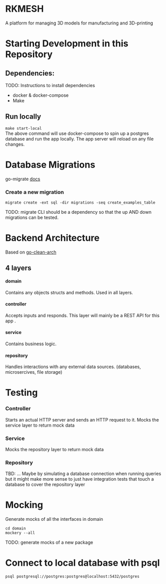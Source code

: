 # RKMESH
A platform for managing 3D models for manufacturing and 3D-printing

# Starting Development in this Repository
## Dependencies:  
TODO: Instructions to install dependencies  
- docker & docker-compose
- Make

## Run locally
`make start-local`  
The above command will use docker-compose to spin up a postgres database and run the app locally.
The app server will reload on any file changes.  

# Database Migrations
go-migrate [docs](https://github.com/golang-migrate/migrate/blob/master/GETTING_STARTED.md)

### Create a new migration
`migrate create -ext sql -dir migrations -seq create_examples_table`

TODO: migrate CLI should be a dependency so that the up AND down migrations can be tested.


# Backend Architecture
Based on [go-clean-arch](https://github.com/bxcodec/go-clean-arch)
## 4 layers
#### domain  
Contains any objects structs and methods. Used in all layers.  
#### controller  
Accepts inputs and responds. This layer will mainly be a REST API for this app   .  
#### service  
Contains business logic.  
#### repository
Handles interactions with any external data sources. (databases, microsercives, file storage)  

# Testing
### Controller
Starts an actual HTTP server and sends an HTTP request to it. Mocks the service layer to return mock
data

### Service
Mocks the repository layer to return mock data
  
### Repository
TBD: 
... Maybe by simulating a database connection when running queries but it might make more sense to
just have integration tests that touch a database to cover the repository layer


# Mocking
Generate mocks of all the interfaces in domain
```
cd domain
mockery --all
```

TODO: generate mocks of a new package

# Connect to local database with psql
`psql postgresql://postgres:postgres@localhost:5432/postgres`
